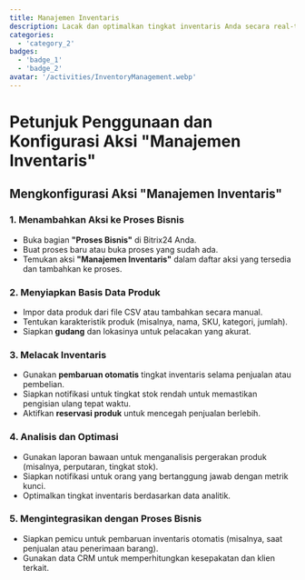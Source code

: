 ```yaml
---
title: Manajemen Inventaris
description: Lacak dan optimalkan tingkat inventaris Anda secara real-time.
categories: 
  - 'category_2'
badges: 
  - 'badge_1'
  - 'badge_2'
avatar: '/activities/InventoryManagement.webp'
---
```

# Petunjuk Penggunaan dan Konfigurasi Aksi "Manajemen Inventaris"

## **Mengkonfigurasi Aksi "Manajemen Inventaris"**

### 1. Menambahkan Aksi ke Proses Bisnis
- Buka bagian **"Proses Bisnis"** di Bitrix24 Anda.
- Buat proses baru atau buka proses yang sudah ada.
- Temukan aksi **"Manajemen Inventaris"** dalam daftar aksi yang tersedia dan tambahkan ke proses.

### 2. Menyiapkan Basis Data Produk
- Impor data produk dari file CSV atau tambahkan secara manual.
- Tentukan karakteristik produk (misalnya, nama, SKU, kategori, jumlah).
- Siapkan **gudang** dan lokasinya untuk pelacakan yang akurat.

### 3. Melacak Inventaris
- Gunakan **pembaruan otomatis** tingkat inventaris selama penjualan atau pembelian.
- Siapkan notifikasi untuk tingkat stok rendah untuk memastikan pengisian ulang tepat waktu.
- Aktifkan **reservasi produk** untuk mencegah penjualan berlebih.

### 4. Analisis dan Optimasi
- Gunakan laporan bawaan untuk menganalisis pergerakan produk (misalnya, perputaran, tingkat stok).
- Siapkan notifikasi untuk orang yang bertanggung jawab dengan metrik kunci.
- Optimalkan tingkat inventaris berdasarkan data analitik.

### 5. Mengintegrasikan dengan Proses Bisnis
- Siapkan pemicu untuk pembaruan inventaris otomatis (misalnya, saat penjualan atau penerimaan barang).
- Gunakan data CRM untuk memperhitungkan kesepakatan dan klien terkait.